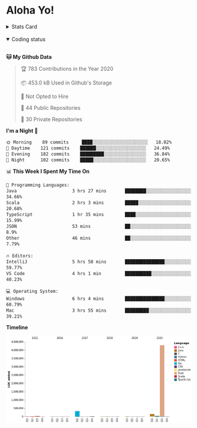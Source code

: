 # Aloha Yo!

<details>
<summary>Stats Card</summary>
 
[![Anurag's github stats](https://github-readme-stats.vercel.app/api?username=GarfieldZHU&show_icons=true&theme=tokyonight)](https://github.com/anuraghazra/github-readme-stats)
 
</details>

<br/>

<details open>

<summary>Coding status</summary>

<br/>

<!--START_SECTION:waka-->
**🐱 My Github Data** 

> 🏆 783 Contributions in the Year 2020
 > 
> 📦 453.0 kB Used in Github's Storage 
 > 
> 🚫 Not Opted to Hire
 > 
> 📜 44 Public Repositories
 > 
> 🔑 30 Private Repositories 

**I'm a Night 🦉** 

```text
🌞 Morning    89 commits     ████░░░░░░░░░░░░░░░░░░░░░   18.02% 
🌆 Daytime    121 commits    ██████░░░░░░░░░░░░░░░░░░░   24.49% 
🌃 Evening    182 commits    █████████░░░░░░░░░░░░░░░░   36.84% 
🌙 Night      102 commits    █████░░░░░░░░░░░░░░░░░░░░   20.65%

```


📊 **This Week I Spent My Time On** 

```text
💬 Programming Languages: 
Java                     3 hrs 27 mins       ████████░░░░░░░░░░░░░░░░░   34.66% 
Scala                    2 hrs 3 mins        █████░░░░░░░░░░░░░░░░░░░░   20.68% 
TypeScript               1 hr 35 mins        ████░░░░░░░░░░░░░░░░░░░░░   15.99% 
JSON                     53 mins             ██░░░░░░░░░░░░░░░░░░░░░░░   8.9% 
Other                    46 mins             ██░░░░░░░░░░░░░░░░░░░░░░░   7.79%

🔥 Editors: 
IntelliJ                 5 hrs 58 mins       ███████████████░░░░░░░░░░   59.77% 
VS Code                  4 hrs 1 min         ██████████░░░░░░░░░░░░░░░   40.23%

💻 Operating System: 
Windows                  6 hrs 4 mins        ███████████████░░░░░░░░░░   60.79% 
Mac                      3 hrs 55 mins       █████████░░░░░░░░░░░░░░░░   39.21%

```

**Timeline**

![Chart not found](https://github.com/GarfieldZHU/GarfieldZHU/blob/master/charts/bar_graph.png) 


<!--END_SECTION:waka-->

</details>

